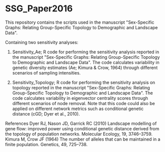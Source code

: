 # SSG_Paper2016
This repository contains the scripts used in the manuscript "Sex-Specific Graphs: Relating Group-Specific Topology to Demographic and Landscape Data".

Containing two sensitivity analyses:

1) Sensitivity_Ae; R code for performing the sensitivity analysis reported in the manuscript "Sex-Specific Graphs: Relating Group-Specific Topology to Demographic and Landscape Data". The code calculates variability in genetic diversity estimates (Ae; Kimura & Crow, 1964) through different scenarios of sampling intensities.

2) Sensitivity_Topology; R code for performing the sensitivity analysis on topology reported in the manuscript "Sex-Specific Graphs: Relating Group-Specific Topology to Demographic and Landscape Data". The code calculates variability in eigenvector centrality scores through different scenarios of node removal. Note that this code could also be applied on different network metrics such as conditional genetic distance (cGD; Dyer et al., 2010).

References
Dyer RJ, Nason JD, Garrick RC (2010) Landscape modelling of gene flow: improved power using conditional genetic distance derived from the   topology of population networks. Molecular Ecology, 19, 3746–3759. 
Kimura M, Crow JF (1964) The number of alleles that can be maintained in a finite population. Genetics, 49, 725–738. 
